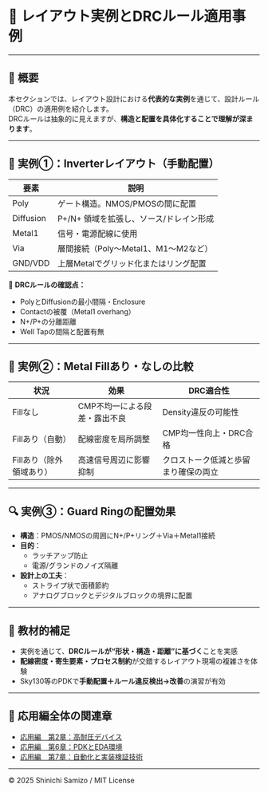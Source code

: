 # 🧩 レイアウト実例とDRCルール適用事例

---

## 📘 概要

本セクションでは、レイアウト設計における**代表的な実例**を通じて、設計ルール（DRC）の適用例を紹介します。  
DRCルールは抽象的に見えますが、**構造と配置を具体化することで理解が深まります**。

---

## 📐 実例①：Inverterレイアウト（手動配置）

| 要素 | 説明 |
|------|------|
| Poly | ゲート構造。NMOS/PMOSの間に配置 |
| Diffusion | P+/N+ 領域を拡張し、ソース/ドレイン形成 |
| Metal1 | 信号・電源配線に使用 |
| Via | 層間接続（Poly〜Metal1、M1〜M2など） |
| GND/VDD | 上層Metalでグリッド化またはリング配置 |

📎 **DRCルールの確認点：**
- PolyとDiffusionの最小間隔・Enclosure
- Contactの被覆（Metal1 overhang）
- N+/P+の分離距離
- Well Tapの間隔と配置有無

---

## 🧪 実例②：Metal Fillあり・なしの比較

| 状況 | 効果 | DRC適合性 |
|------|------|-----------|
| Fillなし | CMP不均一による段差・露出不良 | Density違反の可能性 |
| Fillあり（自動） | 配線密度を局所調整 | CMP均一性向上・DRC合格 |
| Fillあり（除外領域あり） | 高速信号周辺に影響抑制 | クロストーク低減と歩留まり確保の両立 |

---

## 🔍 実例③：Guard Ringの配置効果

- **構造**：PMOS/NMOSの周囲にN+/P+リング＋Via＋Metal1接続
- **目的**：
  - ラッチアップ防止
  - 電源/グランドのノイズ隔離
- **設計上の工夫**：
  - ストライプ状で面積節約
  - アナログブロックとデジタルブロックの境界に配置

---

## 🧠 教材的補足

- 実例を通じて、**DRCルールが“形状・構造・距離”に基づく**ことを実感
- **配線密度・寄生要素・プロセス制約**が交錯するレイアウト現場の複雑さを体験
- Sky130等のPDKで**手動配置＋ルール違反検出→改善**の演習が有効

---

## 🔗 応用編全体の関連章

- [応用編　第2章：高耐圧デバイス](../d_chapter2_high_voltage_devices/)
- [応用編　第6章：PDKとEDA環境](../d_chapter6_pdk_and_eda_environment/)
- [応用編　第7章：自動化と実装検証技術](../d_chapter7_automation_and_verification/)

---

© 2025 Shinichi Samizo / MIT License
